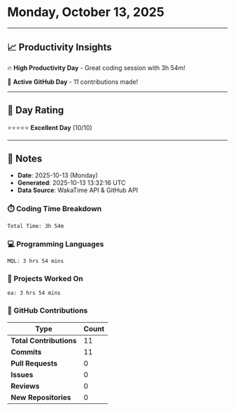 # Monday, October 13, 2025

---

## 📈 Productivity Insights

🔥 **High Productivity Day** - Great coding session with 3h 54m!

🚀 **Active GitHub Day** - 11 contributions made!

---

## 🎯 Day Rating

⭐⭐⭐⭐⭐ **Excellent Day** (10/10)

---

## 📝 Notes

- **Date**: 2025-10-13 (Monday)
- **Generated**: 2025-10-13 13:32:16 UTC
- **Data Source**: WakaTime API & GitHub API


### ⏱️ Coding Time Breakdown

```
Total Time: 3h 54m
```

### 💻 Programming Languages

```
MQL: 3 hrs 54 mins
```

### 📂 Projects Worked On

```
ea: 3 hrs 54 mins

```


### 🐙 GitHub Contributions

| Type | Count |
|------|-------|
| **Total Contributions** | 11 |
| **Commits** | 11 |
| **Pull Requests** | 0 |
| **Issues** | 0 |
| **Reviews** | 0 |
| **New Repositories** | 0 |

